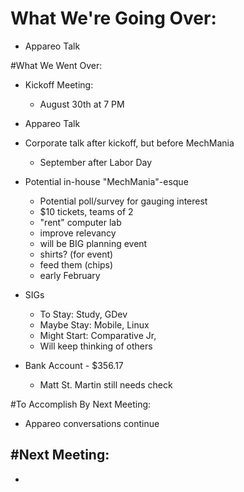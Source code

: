 # What We're Going Over:
- Appareo Talk

#What We Went Over:  
 - Kickoff Meeting:
     - August 30th at 7 PM


 - Appareo Talk
  - Corporate talk after kickoff, but before MechMania
     - September after Labor Day

 - Potential in-house "MechMania"-esque
     - Potential poll/survey for gauging interest
     - $10 tickets, teams of 2
     - "rent" computer lab
     - improve relevancy
     - will be BIG planning event
     - shirts? (for event)
     - feed them (chips)
     - early February
     
- SIGs
    - To Stay: Study, GDev
    - Maybe Stay: Mobile, Linux
    - Might Start: Comparative Jr, 
    - Will keep thinking of others

- Bank Account - $356.17
    - Matt St. Martin still needs check

#To Accomplish By Next Meeting:  
- Appareo conversations continue

#Next Meeting:
 - 
 - 